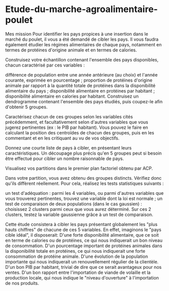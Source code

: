 # Etude-du-marche-agroalimentaire-poulet

Mes mission Pour identifier les pays propices à une insertion dans le marché du poulet, il vous a été demandé de cibler les pays. Il vous faudra également étudier les régimes alimentaires de chaque pays, notamment en termes de protéines d'origine animale et en termes de calories.

Construisez votre échantillon contenant l'ensemble des pays disponibles, chacun caractérisé par ces variables :

différence de population entre une année antérieure (au choix) et l'année courante, exprimée en pourcentage ; proportion de protéines d'origine animale par rapport à la quantité totale de protéines dans la disponibilité alimentaire du pays ; disponibilité alimentaire en protéines par habitant ; disponibilité alimentaire en calories par habitant. Construisez un dendrogramme contenant l'ensemble des pays étudiés, puis coupez-le afin d'obtenir 5 groupes.

Caractérisez chacun de ces groupes selon les variables cités précédemment, et facultativement selon d'autres variables que vous jugerez pertinentes (ex : le PIB par habitant). Vous pouvez le faire en calculant la position des centroïdes de chacun des groupes, puis en les commentant et en les critiquant au vu de vos objectifs.

Donnez une courte liste de pays à cibler, en présentant leurs caractéristiques. Un découpage plus précis qu'en 5 groupes peut si besoin être effectué pour cibler un nombre raisonnable de pays.

Visualisez vos partitions dans le premier plan factoriel obtenu par ACP.

Dans votre partition, vous avez obtenu des groupes distincts. Vérifiez donc qu'ils diffèrent réellement. Pour cela, réalisez les tests statistiques suivants :

un test d'adéquation : parmi les 4 variables, ou parmi d'autres variables que vous trouverez pertinentes, trouvez une variable dont la loi est normale ; un test de comparaison de deux populations (dans le cas gaussien) : choisissez 2 clusters parmi ceux que vous aurez déterminé. Sur ces 2 clusters, testez la variable gaussienne grâce à un test de comparaison.

Cette étude consistera à cibler les pays présentant globalement les "plus hauts chiffres" de chacune de ces 5 variables. En effet, imaginons le "pays cible idéal", il disposerait: D'une forte disponibilité alimentaire, que ce soit en terme de calories ou de protéines, ce qui nous indiquerait un bon niveau de consommation. D'un pourcentage important de protéines animales dans la disponibilité totale en protéines, ce qui nous indiquerait une forte consommation de protéine animale. D'une évolution de la population importante qui nous indiquerait un renouvellement régulier de la clientèle. D'un bon PIB par habitant, trivial de dire que ce serait avantageux pour nos ventes. D'un bon rapport entre l'importation de viande de volaille et la production locale, qui nous indique le "niveau d'ouverture" à l'importation de nos produits.
